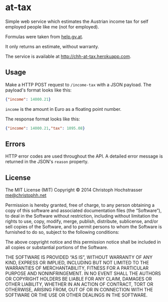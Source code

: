 at-tax
======

Simple web service which estimates the Austrian income tax for
self employed people like me (not for employed).

Formulas were taken from [help.gv.at][].

[help.gv.at]: https://www.help.gv.at/Portal.Node/hlpd/public/content/227/Seite.2270600.html

It only returns an estimate, without warranty.

The service is available at <http://chh-at-tax.herokuapp.com>.

## Usage

Make a HTTP POST request to `/income-tax` with a JSON payload. The payload's
format looks like this:

```json
{"income": 14000.21}
```

`income` is the amount in Euro as a floating point number.

The response format looks like this:

```json
{"income": 14000.21,"tax": 1095.08}
```

## Errors

HTTP error codes are used throughout the API. A detailed error message is
returned in the JSON's `reason` property.

## License

The MIT License (MIT)
Copyright © 2014 Christoph Hochstrasser <me@christophh.net>

Permission is hereby granted, free of charge, to any person obtaining a copy
of this software and associated documentation files (the “Software”), to deal
in the Software without restriction, including without limitation the rights
to use, copy, modify, merge, publish, distribute, sublicense, and/or sell
copies of the Software, and to permit persons to whom the Software is
furnished to do so, subject to the following conditions:

The above copyright notice and this permission notice shall be included in
all copies or substantial portions of the Software.

THE SOFTWARE IS PROVIDED “AS IS”, WITHOUT WARRANTY OF ANY KIND, EXPRESS OR
IMPLIED, INCLUDING BUT NOT LIMITED TO THE WARRANTIES OF MERCHANTABILITY,
FITNESS FOR A PARTICULAR PURPOSE AND NONINFRINGEMENT. IN NO EVENT SHALL THE
AUTHORS OR COPYRIGHT HOLDERS BE LIABLE FOR ANY CLAIM, DAMAGES OR OTHER
LIABILITY, WHETHER IN AN ACTION OF CONTRACT, TORT OR OTHERWISE, ARISING FROM,
OUT OF OR IN CONNECTION WITH THE SOFTWARE OR THE USE OR OTHER DEALINGS IN
THE SOFTWARE.
